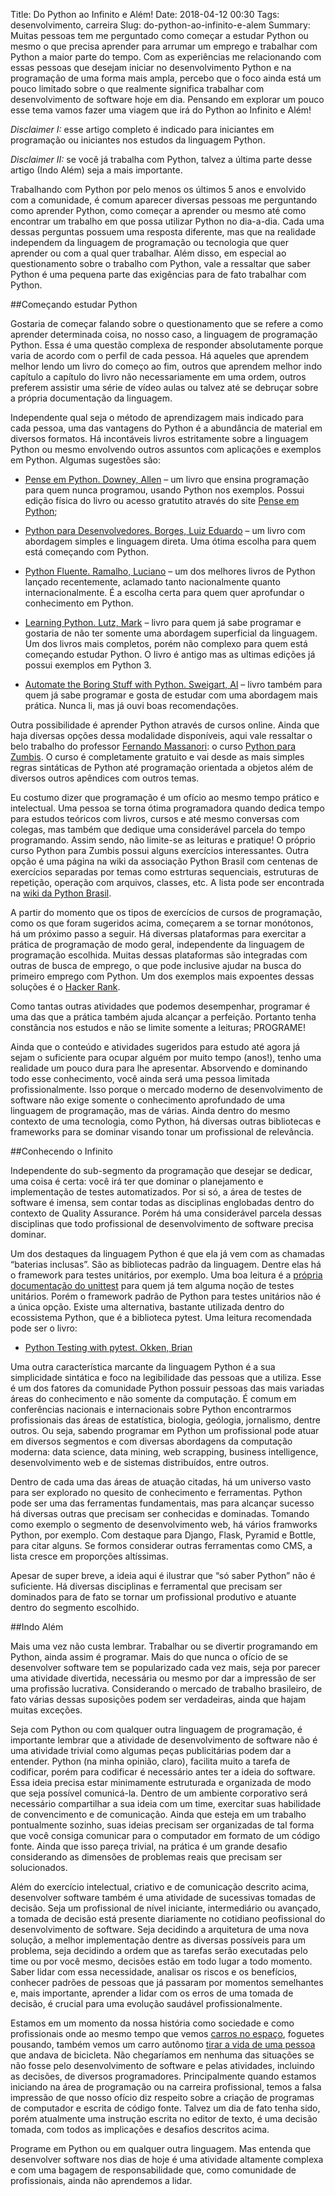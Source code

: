 Title: Do Python ao Infinito e Além!
Date: 2018-04-12 00:30
Tags: desenvolvimento, carreira
Slug: do-python-ao-infinito-e-alem
Summary: Muitas pessoas tem me perguntado como começar a estudar Python ou mesmo o que precisa aprender para arrumar um emprego e trabalhar com Python a maior parte do tempo. Com as experiências me relacionando com essas pessoas que desejam iniciar no desenvolvimento Python e na programação de uma forma mais ampla, percebo que o foco ainda está um pouco limitado sobre o que realmente significa trabalhar com desenvolvimento de software hoje em dia. Pensando em explorar um pouco esse tema vamos fazer uma viagem que irá do Python ao Infinito e Além!

*Disclaimer I:* esse artigo completo é indicado para iniciantes em programação
ou iniciantes nos estudos da linguagem Python.

*Disclaimer II:* se você já trabalha com Python, talvez a última parte desse
artigo (Indo Além) seja a mais importante.

Trabalhando com Python por pelo menos os últimos 5 anos e envolvido com
a comunidade, é comum aparecer diversas pessoas me perguntando como aprender
Python, como começar a aprender ou mesmo até como encontrar um trabalho em que
possa utilizar Python no dia-a-dia. Cada uma dessas perguntas possuem uma
resposta diferente, mas que na realidade independem da linguagem de programação
ou tecnologia que quer aprender ou com a qual quer trabalhar. Além disso, em
especial ao questionamento sobre o trabalho com Python, vale a ressaltar que
saber Python é uma pequena parte das exigências para de fato trabalhar com
Python.

##Começando estudar Python

Gostaria de começar falando sobre o questionamento que se refere a como aprender
determinada coisa, no nosso caso, a linguagem de programação Python.  Essa é uma
questão complexa de responder absolutamente porque varia de acordo com o perfil
de cada pessoa. Há aqueles que aprendem melhor lendo um livro do começo ao fim,
outros que aprendem melhor indo capítulo a capítulo do livro não necessariamente
em uma ordem, outros preferem assistir uma série de vídeo aulas ou talvez até se
debruçar sobre a própria documentação da linguagem.

Independente qual seja o método de aprendizagem mais indicado para cada pessoa,
uma das vantagens do Python é a abundância de material em diversos formatos. Há
incontáveis livros estritamente sobre a linguagem Python ou mesmo envolvendo
outros assuntos com aplicações e exemplos em Python. Algumas sugestões são:

* [Pense em Python. Downey,
  Allen](https://novatec.com.br/livros/pense-em-python/) – um livro que ensina
  programação para quem nunca programou, usando Python nos exemplos. Possui
  edição física  do livro ou acesso gratutito através do site [Pense em
  Python](https://penseallen.github.io/PensePython2e/); 

* [Python para Desenvolvedores. Borges, Luiz
  Eduardo](https://novatec.com.br/livros/python-para-desenvolvedores/) – um
  livro com abordagem simples e linguagem direta. Uma ótima escolha para quem
  está começando com Python.

* [Python Fluente. Ramalho,
  Luciano](https://novatec.com.br/livros/pythonfluente/) – um dos melhores
  livros de Python lançado recentemente, aclamado tanto nacionalmente quanto
  internacionalmente. É a escolha certa para quem quer aprofundar o conhecimento
  em Python.

* [Learning Python. Lutz,
  Mark](http://shop.oreilly.com/product/0636920028154.do) – livro para quem já
  sabe programar e gostaria de não ter somente uma abordagem superficial da
  linguagem. Um dos livros mais completos, porém não complexo para quem está
  começando estudar Python. O livro é antigo mas as ultimas edições já possui
  exemplos em Python 3.

* [Automate the Boring Stuff with Python. Sweigart,
  Al](https://www.amazon.com/Automate-Boring-Stuff-Python-Programming/dp/1593275994)
  – livro também para quem já sabe programar e gosta de estudar com uma
  abordagem mais prática. Nunca li, mas já ouvi boas recomendações.

Outra possibilidade é aprender Python através de cursos online. Ainda que haja
diversas opções dessa modalidade disponíveis, aqui vale ressaltar o belo
trabalho do professor  [Fernando Massanori](https://twitter.com/fmasanori): o
curso [Python para Zumbis](https://www.pycursos.com/python-para-zumbis/). O
curso é completamente gratuito e vai desde as mais simples regras sintáticas de
Python até programação orientada a objetos além de diversos outros apêndices com
outros temas.

Eu costumo dizer que programação é um ofício ao mesmo tempo prático e
intelectual. Uma pessoa se torna ótima programadora quando dedica tempo para
estudos teóricos com livros, cursos e até mesmo conversas com colegas, mas
também que dedique uma considerável parcela do tempo programando. Assim sendo,
não limite-se as leituras e pratique! O próprio curso Python para Zumbis possui
alguns exercícios interessantes. Outra opção é uma página na wiki da associação
Python Brasil com centenas de exercícios separadas por temas como estrturas
sequenciais, estruturas de repetição, operação com arquivos, classes, etc. A
lista pode ser encontrada na [wiki da Python
Brasil](https://wiki.python.org.br/ListaDeExercicios).

A partir do momento que os tipos de exercícios de cursos de programação, como os
que foram sugeridos acima, começarem a se tornar monótonos, há um próximo passo
a seguir. Há diversas plataformas para exercitar a prática de programação de
modo geral, independente da linguagem de programação escolhida. Muitas dessas
plataformas são integradas com outras de busca de emprego, o que pode inclusive
ajudar na busca do primeiro emprego com Python. Um dos exemplos mais expoentes
dessas soluções é o [Hacker Rank](https://www.hackerrank.com/).

Como tantas outras atividades que podemos desempenhar, programar é uma das que a
prática também ajuda alcançar a perfeição. Portanto tenha constância nos estudos
e não se limite somente a leituras; PROGRAME!

Ainda que o conteúdo e atividades sugeridos para estudo até agora já sejam o
suficiente para ocupar alguém por muito tempo (anos!), tenho uma realidade um
pouco dura para lhe apresentar. Absorvendo e dominando todo esse conhecimento,
você ainda será uma pessoa limitada profissionalmente. Isso porque o mercado
moderno de desenvolvimento de software não exige somente o conhecimento
aprofundado de uma linguagem de programação, mas de várias. Ainda dentro do
mesmo contexto de uma tecnologia, como Python, há diversas outras bibliotecas e
frameworks para se dominar visando tonar um profissional de relevância.

##Conhecendo o Infinito

Independente do sub-segmento da programação que desejar se dedicar, uma coisa é
certa: você irá ter que dominar o planejamento e implementação de testes
automatizados. Por si só, a área de testes de software é imensa, sem contar
todas as disciplinas englobadas dentro do contexto de Quality Assurance. Porém
há uma considerável parcela dessas disciplinas que todo  profissional de
desenvolvimento de software precisa dominar.

Um dos destaques da linguagem Python é que ela já vem com as chamadas “baterias
inclusas”. São as bibliotecas padrão da linguagem. Dentre elas há o framework
para testes unitários, por exemplo. Uma boa leitura é a [própria documentação do
unittest](https://docs.python.org/3.5/library/unittest.html) para quem já tem
alguma noção de testes unitários. Porém o framework padrão de Python para
testes unitários não é a única opção. Existe uma alternativa, bastante utilizada
dentro do ecossistema Python, que é a biblioteca pytest. Uma leitura recomendada
pode ser o livro:

* [Python Testing with pytest. Okken,
  Brian](http://shop.oreilly.com/product/9781680502404.do)

Uma outra característica marcante da linguagem Python é a sua simplicidade
sintática e foco na legibilidade das pessoas que a utiliza. Esse é um dos
fatores da comunidade Python possuir pessoas das mais variadas áreas do
conhecimento e não somente da computação. É comum em conferências nacionais e
internacionais sobre Python encontrarmos profissionais das áreas de estatística,
biologia, geólogia, jornalismo, dentre outros. Ou seja, sabendo programar em
Python um profissional pode atuar em diversos segmentos e com diversas
abordagens da computação moderna: data science, data mining, web scrapping,
business intelligence, desenvolvimento web e de sistemas distribuídos, entre
outros.

Dentro de cada uma das áreas de atuação citadas, há um universo vasto para ser
explorado no quesito de conhecimento e ferramentas. Python pode ser uma das
ferramentas fundamentais, mas para alcançar sucesso há diversas outras que
precisam ser conhecidas e dominadas. Tomando como exemplo o segmento de
desenvolvimento web, há vários framworks Python, por exemplo. Com destaque para
Django, Flask, Pyramid e Bottle, para citar alguns. Se formos considerar outras
ferramentas como CMS, a lista cresce em proporções altíssimas.

Apesar de super breve, a ideia aqui é ilustrar que “só saber Python” não é
suficiente. Há diversas disciplinas e ferramental que precisam ser dominados
para de fato se tornar um profissional produtivo e atuante dentro do segmento
escolhido.

##Indo Além

Mais uma vez não custa lembrar. Trabalhar ou se divertir programando em Python,
ainda assim é programar. Mais do que nunca o ofício de se desenvolver software
tem se popularizado cada vez mais, seja por parecer uma atividade divertida,
necessária ou mesmo por dar a impressão de ser uma profissão lucrativa.
Considerando o mercado de trabalho brasileiro, de fato várias dessas suposições
podem ser verdadeiras, ainda que hajam muitas exceções.

Seja com Python ou com qualquer outra linguagem de programação, é importante
lembrar que a atividade de desenvolvimento de software não é uma atividade
trivial como algumas peças publicitárias podem dar a entender. Python (na minha
opinião, claro), facilita muito a tarefa de codificar, porém para codificar é
necessário antes ter a ideia do software. Essa ideia precisa estar minimamente
estruturada e organizada de modo que seja possível comunicá-la. Dentro de um
ambiente corporativo será necessário compartilhar a sua ideia com um time,
exercitar suas habilidade de convencimento e de comunicação. Ainda que esteja em
um trabalho pontualmente sozinho, suas ideias precisam ser organizadas de tal
forma que você consiga comunicar para o computador em formato de um código
fonte. Ainda que isso pareça trivial, na prática é um grande desafio
considerando as dimensões de problemas reais que precisam ser solucionados.

Além do exercício intelectual, criativo e de comunicação descrito acima,
desenvolver software também é uma atividade de sucessivas tomadas de decisão.
Seja um profissional de nível iniciante, intermediário ou avançado, a tomada de
decisão está presente diariamente no cotidiano peofissional do desenvolvimento
de software. Seja decidindo a arquitetura de uma nova solução, a melhor
implementação dentre as diversas possíveis para um problema, seja decidindo a
ordem que as tarefas serão executadas pelo time ou por você mesmo, decisões
estão em todo lugar a todo momento. Saber lidar com essa necessidade, analisar
os riscos e os benefícios, conhecer padrões de pessoas que já passaram por
momentos semelhantes e, mais importante, aprender a lidar com os erros de uma
tomada de decisão, é crucial para uma evolução saudável profissionalmente.

Estamos em um momento da nossa história como sociedade e como profissionais onde
ao mesmo tempo que vemos [carros no
espaço](https://tecnoblog.net/233812/spacex-falcon-heavy-tesla-espaco/),
foguetes pousando, também vemos um carro autônomo [tirar a vida de uma
pessoa](https://carros.uol.com.br/noticias/reuters/2018/03/19/mulher-morre-apos-ser-atropelada-por-suv-autonomo-do-uber-nos-eua.htm)
que andava de bicicleta. Não chegaríamos em nenhuma das situações se não fosse
pelo desenvolvimento de software e pelas atividades, incluindo as decisões, de
diversos programadores.  Principalmente quando estamos iniciando na área de
programação ou na carreira profissional, temos a falsa impressão de que nosso
ofício diz respeito sobre a criação de programas de computador e escrita de
código fonte.  Talvez um dia de fato tenha sido, porém atualmente uma instrução
escrita no editor de texto, é uma decisão tomada, com todos as implicações e
desafios descritos acima.

Programe em Python ou em qualquer outra linguagem. Mas entenda que desenvolver
software nos dias de hoje é uma atividade altamente complexa e com uma bagagem
de responsabilidade que, como comunidade de profissionais, ainda não aprendemos
a lidar.
